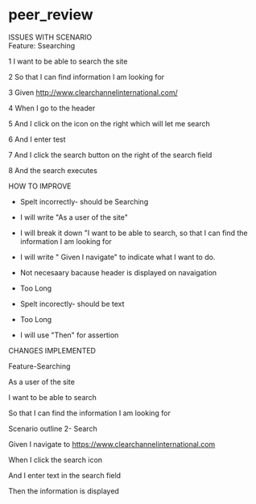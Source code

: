 # peer_review
ISSUES WITH SCENARIO                                           
Feature: Ssearching

1 I want to be able to search the site

2 So that I can find information I am looking for

3 Given http://www.clearchannelinternational.com/

4 When I go to the header

5 And I click on the icon on the right which will let me search

6 And I enter test

7 And I click the search button on the right of the search field

8 And the search executes


  HOW TO IMPROVE
* Spelt incorrectly- should be Searching

* I will write "As a user of the site"

* I will break it down "I want to be able to search, so that I can find the   information I am looking for

* I will write " Given I navigate" to indicate what I want to do.

* Not necesaary bacause header is displayed on navaigation

* Too Long

* Spelt incorectly- should be text

* Too Long

* I will use "Then" for assertion



CHANGES IMPLEMENTED

Feature-Searching

As a user of the site

I want to be able to search

So that I can find the information I am looking for



Scenario outline 2- Search

Given I navigate to https://www.clearchannelinternational.com

When I click the search icon

And I enter text in the search field

Then the information is displayed


